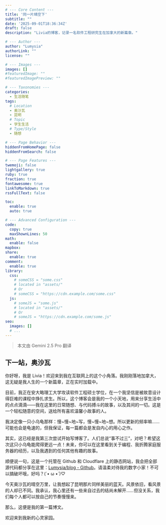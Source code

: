 ```yaml
---
# --- Core Content ---
title: '同一片晴空下'
subtitle: ""
date: '2025-09-01T18:36:34Z'
draft: false
description: "Livia的博客，记录一名软件工程研究生在加拿大的新篇章。"

# --- Author ---
author: "Lumysia"
authorLink: ""
license: ""

# --- Images ---
images: []
#featuredImage: ""
#featuredImagePreview: ""

# --- Taxonomies ---
categories:
  - 生活随笔
tags:
  # Location
  - 奥沙瓦
  - 昆明
  # Topic
  - 学生生活
  # Type/Style
  - 随想

# --- Page Behavior ---
hiddenFromHomePage: false
hiddenFromSearch: false

# --- Page Features ---
twemoji: false
lightgallery: true
ruby: true
fraction: true
fontawesome: true
linkToMarkdown: true
rssFullText: false

toc:
  enable: true
  auto: true

# --- Advanced Configuration ---
code:
  copy: true
  maxShownLines: 50
math:
  enable: false
mapbox:
share:
  enable: true
comment:
  enable: true
library:
  css:
    # someCSS = "some.css"
    # located in "assets/"
    # Or
    # someCSS = "https://cdn.example.com/some.css"
  js:
    # someJS = "some.js"
    # located in "assets/"
    # Or
    # someJS = "https://cdn.example.com/some.js"
seo:
  images: []
  # ...
---
```


> 本文由 Gemini 2.5 Pro 翻译

## 下一站，奥沙瓦

你好呀，我是 Livia！欢迎来到我在互联网上的这个小角落。我刚刚落地加拿大，这无疑是我人生的一个新篇章，正在实时加载中。

目前，我正在安大略理工大学攻读软件工程硕士学位，在一个我坚信是被故意设计得巨难的课程中挣扎求生。所以，这个博客会是我的一个小天地，用来分享生活中的点点滴滴——我在这里的日常随想、与代码搏斗的故事，以及其间的一切。这是一个轻松随意的空间，送给所有喜欢温馨小故事的人。

我决定像一只小乌龟那样：慢~慢~地~写，慢~慢~地~想。所以更新的频率嘛……可能也会是龟速的，但我保证，每一篇都会是发自内心的用心之作。

其实，这已经是我第三次尝试开始写博客了。人们总说“事不过三”，对吧？希望这次这只小乌龟能爬得更远一点！未来，你可以在这里看到关于编程、我折腾家庭服务器的经历，以及我遇到的任何其他有趣的故事。

顺便说一句，这是一个托管在 Github 和 Cloudflare 上的静态网站，我会把全部源代码都分享在这里：[Lumysia/blog - Github](https://github.com/Lumysia/blog)。请温柔对待我的数字小家！不可以搞破坏哦，好吗？(´• ω •`)♡

今天奥沙瓦的晴空万里，让我想起了昆明那片同样美丽的蓝天。风景依旧，看风景的人却已不同。我承认，我心里还有一些来自过去的结尚未解开……但没关系，我们每个人都可以按自己的节奏慢慢来。

那么，这便是我的第一篇博文。

欢迎来到我新的心灵家园。
